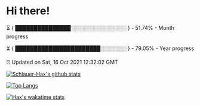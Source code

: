 # Hi there!

⏳ { ███████████████░░░░░░░░░░░░░░░ } - 51.74% - Month progress

⏳ { ███████████████████████░░░░░░░ } - 79.05% - Year progress

⏰ Updated on Sat, 16 Oct 2021 12:32:02 GMT


[![Schlauer-Hax's github stats](https://github-readme-stats.vercel.app/api?username=Schlauer-Hax&show_icons=true&theme=dark&count_private=true)](https://github.com/Schlauer-Hax)


[![Top Langs](https://github-readme-stats.vercel.app/api/top-langs/?username=Schlauer-Hax&layout=compact&theme=dark)](https://github.com/Schlauer-Hax?tab=repositories)


[![Hax's wakatime stats](https://github-readme-stats.vercel.app/api/wakatime?username=Hax&theme=dark)](https://wakatime.com/@Hax)

